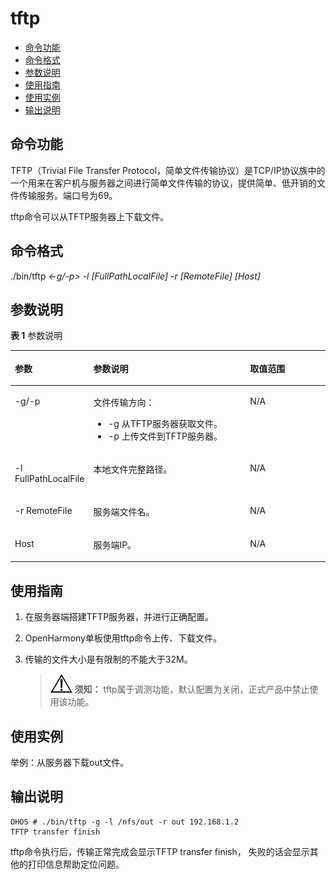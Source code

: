 # tftp<a name="ZH-CN_TOPIC_0000001179965861"></a>

-   [命令功能](#section15142134573911)
-   [命令格式](#section20958174917394)
-   [参数说明](#section576613532395)
-   [使用指南](#section149795134408)
-   [使用实例](#section148921918114015)
-   [输出说明](#section7872155631313)

## 命令功能<a name="section15142134573911"></a>

TFTP（Trivial File Transfer Protocol，简单文件传输协议）是TCP/IP协议族中的一个用来在客户机与服务器之间进行简单文件传输的协议，提供简单、低开销的文件传输服务。端口号为69。

tftp命令可以从TFTP服务器上下载文件。

## 命令格式<a name="section20958174917394"></a>

./bin/tftp  _<-g/-p\>_ _-l_ _\[FullPathLocalFile\] -r \[RemoteFile\] \[Host\]_

## 参数说明<a name="section576613532395"></a>

**表 1**  参数说明

<a name="table2894mcpsimp"></a>
<table><thead align="left"><tr id="row2900mcpsimp"><th class="cellrowborder" valign="top" width="20.79%" id="mcps1.2.4.1.1"><p id="p2902mcpsimp"><a name="p2902mcpsimp"></a><a name="p2902mcpsimp"></a>参数</p>
</th>
<th class="cellrowborder" valign="top" width="52.480000000000004%" id="mcps1.2.4.1.2"><p id="p2904mcpsimp"><a name="p2904mcpsimp"></a><a name="p2904mcpsimp"></a>参数说明</p>
</th>
<th class="cellrowborder" valign="top" width="26.729999999999997%" id="mcps1.2.4.1.3"><p id="p2906mcpsimp"><a name="p2906mcpsimp"></a><a name="p2906mcpsimp"></a>取值范围</p>
</th>
</tr>
</thead>
<tbody><tr id="row2907mcpsimp"><td class="cellrowborder" valign="top" width="20.79%" headers="mcps1.2.4.1.1 "><p id="p2909mcpsimp"><a name="p2909mcpsimp"></a><a name="p2909mcpsimp"></a>-g/-p</p>
</td>
<td class="cellrowborder" valign="top" width="52.480000000000004%" headers="mcps1.2.4.1.2 "><p id="p2911mcpsimp"><a name="p2911mcpsimp"></a><a name="p2911mcpsimp"></a>文件传输方向：</p>
<a name="ul73571240131312"></a><a name="ul73571240131312"></a><ul id="ul73571240131312"><li>-g 从TFTP服务器获取文件。</li><li>-p 上传文件到TFTP服务器。</li></ul>
</td>
<td class="cellrowborder" valign="top" width="26.729999999999997%" headers="mcps1.2.4.1.3 "><p id="p14399194271310"><a name="p14399194271310"></a><a name="p14399194271310"></a>N/A</p>
</td>
</tr>
<tr id="row2921mcpsimp"><td class="cellrowborder" valign="top" width="20.79%" headers="mcps1.2.4.1.1 "><p id="p2923mcpsimp"><a name="p2923mcpsimp"></a><a name="p2923mcpsimp"></a>-l FullPathLocalFile</p>
</td>
<td class="cellrowborder" valign="top" width="52.480000000000004%" headers="mcps1.2.4.1.2 "><p id="p2925mcpsimp"><a name="p2925mcpsimp"></a><a name="p2925mcpsimp"></a>本地文件完整路径。</p>
</td>
<td class="cellrowborder" valign="top" width="26.729999999999997%" headers="mcps1.2.4.1.3 "><p id="entry2926mcpsimpp0"><a name="entry2926mcpsimpp0"></a><a name="entry2926mcpsimpp0"></a>N/A</p>
</td>
</tr>
<tr id="row2927mcpsimp"><td class="cellrowborder" valign="top" width="20.79%" headers="mcps1.2.4.1.1 "><p id="p2929mcpsimp"><a name="p2929mcpsimp"></a><a name="p2929mcpsimp"></a>-r RemoteFile</p>
</td>
<td class="cellrowborder" valign="top" width="52.480000000000004%" headers="mcps1.2.4.1.2 "><p id="p2931mcpsimp"><a name="p2931mcpsimp"></a><a name="p2931mcpsimp"></a>服务端文件名。</p>
</td>
<td class="cellrowborder" valign="top" width="26.729999999999997%" headers="mcps1.2.4.1.3 "><p id="entry2932mcpsimpp0"><a name="entry2932mcpsimpp0"></a><a name="entry2932mcpsimpp0"></a>N/A</p>
</td>
</tr>
<tr id="row2933mcpsimp"><td class="cellrowborder" valign="top" width="20.79%" headers="mcps1.2.4.1.1 "><p id="p2935mcpsimp"><a name="p2935mcpsimp"></a><a name="p2935mcpsimp"></a>Host</p>
</td>
<td class="cellrowborder" valign="top" width="52.480000000000004%" headers="mcps1.2.4.1.2 "><p id="p2937mcpsimp"><a name="p2937mcpsimp"></a><a name="p2937mcpsimp"></a>服务端IP。</p>
</td>
<td class="cellrowborder" valign="top" width="26.729999999999997%" headers="mcps1.2.4.1.3 "><p id="entry2938mcpsimpp0"><a name="entry2938mcpsimpp0"></a><a name="entry2938mcpsimpp0"></a>N/A</p>
</td>
</tr>
</tbody>
</table>

## 使用指南<a name="section149795134408"></a>

1.  在服务器端搭建TFTP服务器，并进行正确配置。
2.  OpenHarmony单板使用tftp命令上传、下载文件。
3.  传输的文件大小是有限制的不能大于32M。

    >![](../public_sys-resources/icon-notice.gif) **须知：** 
    >tftp属于调测功能，默认配置为关闭，正式产品中禁止使用该功能。


## 使用实例<a name="section148921918114015"></a>

举例：从服务器下载out文件。

## 输出说明<a name="section7872155631313"></a>

```
OHOS # ./bin/tftp -g -l /nfs/out -r out 192.168.1.2
TFTP transfer finish
```

tftp命令执行后，传输正常完成会显示TFTP transfer finish， 失败的话会显示其他的打印信息帮助定位问题。

